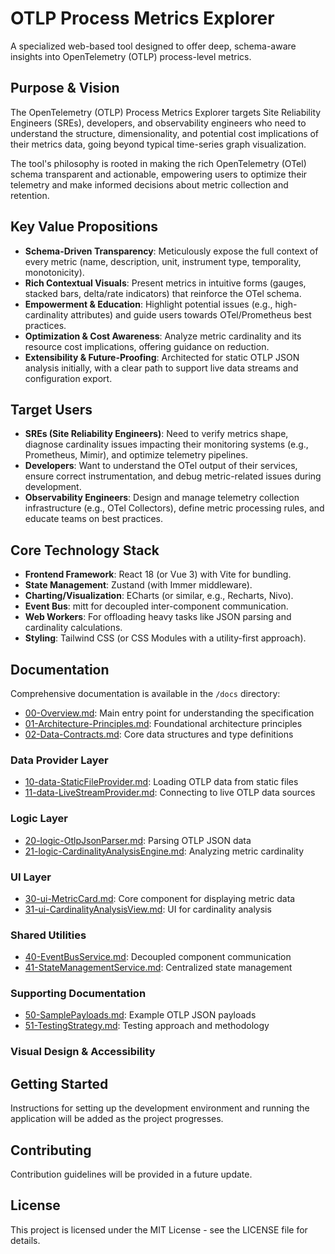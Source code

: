 # OTLP Process Metrics Explorer

A specialized web-based tool designed to offer deep, schema-aware insights into OpenTelemetry (OTLP) process-level metrics.

## Purpose & Vision

The OpenTelemetry (OTLP) Process Metrics Explorer targets Site Reliability Engineers (SREs), developers, and observability engineers who need to understand the structure, dimensionality, and potential cost implications of their metrics data, going beyond typical time-series graph visualization.

The tool's philosophy is rooted in making the rich OpenTelemetry (OTel) schema transparent and actionable, empowering users to optimize their telemetry and make informed decisions about metric collection and retention.

## Key Value Propositions

- **Schema-Driven Transparency**: Meticulously expose the full context of every metric (name, description, unit, instrument type, temporality, monotonicity).
- **Rich Contextual Visuals**: Present metrics in intuitive forms (gauges, stacked bars, delta/rate indicators) that reinforce the OTel schema.
- **Empowerment & Education**: Highlight potential issues (e.g., high-cardinality attributes) and guide users towards OTel/Prometheus best practices.
- **Optimization & Cost Awareness**: Analyze metric cardinality and its resource cost implications, offering guidance on reduction.
- **Extensibility & Future-Proofing**: Architected for static OTLP JSON analysis initially, with a clear path to support live data streams and configuration export.

## Target Users

- **SREs (Site Reliability Engineers)**: Need to verify metrics shape, diagnose cardinality issues impacting their monitoring systems (e.g., Prometheus, Mimir), and optimize telemetry pipelines.
- **Developers**: Want to understand the OTel output of their services, ensure correct instrumentation, and debug metric-related issues during development.
- **Observability Engineers**: Design and manage telemetry collection infrastructure (e.g., OTel Collectors), define metric processing rules, and educate teams on best practices.

## Core Technology Stack

- **Frontend Framework**: React 18 (or Vue 3) with Vite for bundling.
- **State Management**: Zustand (with Immer middleware).
- **Charting/Visualization**: ECharts (or similar, e.g., Recharts, Nivo).
- **Event Bus**: mitt for decoupled inter-component communication.
- **Web Workers**: For offloading heavy tasks like JSON parsing and cardinality calculations.
- **Styling**: Tailwind CSS (or CSS Modules with a utility-first approach).

## Documentation

Comprehensive documentation is available in the `/docs` directory:

- [00-Overview.md](/docs/00-Overview.md): Main entry point for understanding the specification
- [01-Architecture-Principles.md](/docs/01-Architecture-Principles.md): Foundational architecture principles
- [02-Data-Contracts.md](/docs/02-Data-Contracts.md): Core data structures and type definitions

### Data Provider Layer

- [10-data-StaticFileProvider.md](/docs/10-data-StaticFileProvider.md): Loading OTLP data from static files
- [11-data-LiveStreamProvider.md](/docs/11-data-LiveStreamProvider.md): Connecting to live OTLP data sources

### Logic Layer

- [20-logic-OtlpJsonParser.md](/docs/20-logic-OtlpJsonParser.md): Parsing OTLP JSON data
- [21-logic-CardinalityAnalysisEngine.md](/docs/21-logic-CardinalityAnalysisEngine.md): Analyzing metric cardinality

### UI Layer

- [30-ui-MetricCard.md](/docs/30-ui-MetricCard.md): Core component for displaying metric data
- [31-ui-CardinalityAnalysisView.md](/docs/31-ui-CardinalityAnalysisView.md): UI for cardinality analysis

### Shared Utilities

- [40-EventBusService.md](/docs/40-EventBusService.md): Decoupled component communication
- [41-StateManagementService.md](/docs/41-StateManagementService.md): Centralized state management

### Supporting Documentation

- [50-SamplePayloads.md](/docs/50-SamplePayloads.md): Example OTLP JSON payloads
- [51-TestingStrategy.md](/docs/51-TestingStrategy.md): Testing approach and methodology

### Visual Design & Accessibility

## Getting Started

Instructions for setting up the development environment and running the application will be added as the project progresses.

## Contributing

Contribution guidelines will be provided in a future update.

## License

This project is licensed under the MIT License - see the LICENSE file for details.
